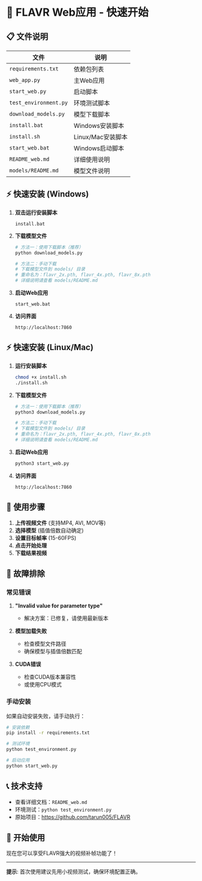# 🚀 FLAVR Web应用 - 快速开始

## 📋 文件说明

| 文件 | 说明 |
|------|------|
| `requirements.txt` | 依赖包列表 |
| `web_app.py` | 主Web应用 |
| `start_web.py` | 启动脚本 |
| `test_environment.py` | 环境测试脚本 |
| `download_models.py` | 模型下载脚本 |
| `install.bat` | Windows安装脚本 |
| `install.sh` | Linux/Mac安装脚本 |
| `start_web.bat` | Windows启动脚本 |
| `README_web.md` | 详细使用说明 |
| `models/README.md` | 模型文件说明 |

## ⚡ 快速安装 (Windows)

1. **双击运行安装脚本**
   ```
   install.bat
   ```

2. **下载模型文件**
   ```bash
   # 方法一：使用下载脚本（推荐）
   python download_models.py
   
   # 方法二：手动下载
   # 下载模型文件到 models/ 目录
   # 重命名为：flavr_2x.pth, flavr_4x.pth, flavr_8x.pth
   # 详细说明请查看 models/README.md
   ```

3. **启动Web应用**
   ```
   start_web.bat
   ```

4. **访问界面**
   ```
   http://localhost:7860
   ```

## ⚡ 快速安装 (Linux/Mac)

1. **运行安装脚本**
   ```bash
   chmod +x install.sh
   ./install.sh
   ```

2. **下载模型文件**
   ```bash
   # 方法一：使用下载脚本（推荐）
   python3 download_models.py
   
   # 方法二：手动下载
   # 下载模型文件到 models/ 目录
   # 重命名为：flavr_2x.pth, flavr_4x.pth, flavr_8x.pth
   # 详细说明请查看 models/README.md
   ```

3. **启动Web应用**
   ```bash
   python3 start_web.py
   ```

4. **访问界面**
   ```
   http://localhost:7860
   ```

## 🎯 使用步骤

1. **上传视频文件** (支持MP4, AVI, MOV等)
2. **选择模型** (插值倍数自动确定)
3. **设置目标帧率** (15-60FPS)
4. **点击开始处理**
5. **下载结果视频**

## 🔧 故障排除

### 常见错误

1. **"Invalid value for parameter type"**
   - 解决方案：已修复，请使用最新版本

2. **模型加载失败**
   - 检查模型文件路径
   - 确保模型与插值倍数匹配

3. **CUDA错误**
   - 检查CUDA版本兼容性
   - 或使用CPU模式

### 手动安装

如果自动安装失败，请手动执行：

```bash
# 安装依赖
pip install -r requirements.txt

# 测试环境
python test_environment.py

# 启动应用
python start_web.py
```

## 📞 技术支持

- 查看详细文档：`README_web.md`
- 环境测试：`python test_environment.py`
- 原始项目：https://github.com/tarun005/FLAVR

## 🎉 开始使用

现在您可以享受FLAVR强大的视频补帧功能了！

---

**提示**: 首次使用建议先用小视频测试，确保环境配置正确。 